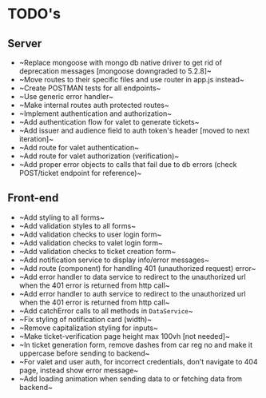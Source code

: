 # TODO's

## Server

* ~Replace mongoose with mongo db native driver to get rid of deprecation messages [mongoose downgraded to 5.2.8]~
* ~Move routes to their specific files and use router in app.js instead~
* ~Create POSTMAN tests for all endpoints~
* ~Use generic error handler~
* ~Make internal routes auth protected routes~
* ~Implement authentication and authorization~
* ~Add authentication flow for valet to generate tickets~
* ~Add issuer and audience field to auth token's header [moved to next iteration]~
* ~Add route for valet authentication~
* ~Add route for valet authorization (verification)~
* ~Add proper error objects to calls that fail due to db errors (check POST/ticket endpoint for reference)~

## Front-end

* ~Add styling to all forms~
* ~Add validation styles to all forms~
* ~Add validation checks to user login form~
* ~Add validation checks to valet login form~
* ~Add validation checks to ticket creation form~
* ~Add notification service to display info/error messages~
* ~Add route (component) for handling 401 (unauthorized request) error~
* ~Add error handler to data service to redirect to the unauthorized url when the 401 error is returned from http call~
* ~Add error handler to auth service to redirect to the unauthorized url when the 401 error is returned from http call~
* ~Add catchError calls to all methods in `DataService`~
* ~Fix styling of notification card (width)~
* ~Remove capitalization styling for inputs~
* ~Make ticket-verification page height max 100vh [not needed]~
* ~In ticket generation form, remove dashes from car reg no and make it uppercase before sending to backend~
* ~For valet and user auth, for incorrect credentials, don't navigate to 404 page, instead show error message~
* ~Add loading animation when sending data to or fetching data from backend~